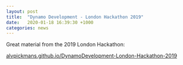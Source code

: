 ```yaml
---
layout: post
title:  "Dynamo Development - London Hackathon 2019"
date:   2020-01-18 16:39:30 +1000
categories: news
---
```


Great material from the 2019 London Hackathon:

[alvpickmans.github.io/DynamoDevelopment-London-Hackathon-2019](https://alvpickmans.github.io/DynamoDevelopment-London-Hackathon-2019/)
